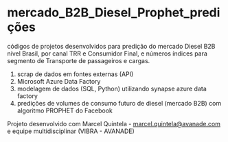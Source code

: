 # mercado_B2B_Diesel_Prophet_predições
códigos de projetos desenvolvidos para predição do mercado Diesel B2B nível Brasil, por canal TRR e Consumidor Final, e números índices para segmento de Transporte de passageiros e cargas.

1. scrap de dados em fontes externas (API)
2. Microsoft Azure Data Factory
3. modelagem de dados (SQL, Python) utilizando synapse azure data factory
4. predições de volumes de consumo futuro de diesel (mercado B2B) com algoritmo PROPHET do Facebook

Projeto desenvolvido com Marcel Quintela - marcel.quintela@avanade.com e equipe multidisciplinar (VIBRA - AVANADE)
